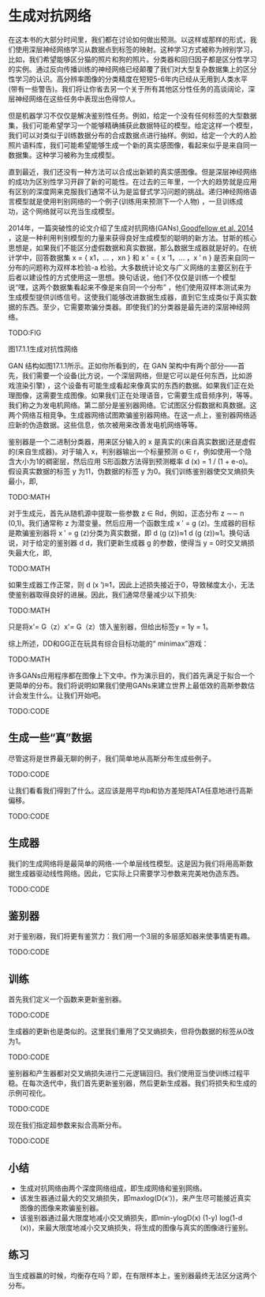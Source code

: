 

<!--
 * @version:
 * @Author:  StevenJokes https://github.com/StevenJokes
 * @Date: 2020-06-29 22:51:53
 * @LastEditors:  StevenJokes https://github.com/StevenJokes
 * @LastEditTime: 2020-08-05 22:07:20
 * @Description:MT, improve
 * @TODO::
 * @Reference:http://preview.d2l.ai/d2l-en/PR-1081/chapter_generative-adversarial-networks/gan.html
-->

# 生成对抗网络

在这本书的大部分时间里，我们都在讨论如何做出预测。以这样或那样的形式，我们使用深层神经网络学习从数据点到标签的映射。这种学习方式被称为辨别学习，比如，我们希望能够区分猫的照片和狗的照片。分类器和回归因子都是区分性学习的实例。通过反向传播训练的神经网络已经颠覆了我们对大型复杂数据集上的区分性学习的认识。高分辨率图像的分类精度在短短5-6年内已经从无用到人类水平(带有一些警告)。我们将让你省去另一个关于所有其他区分性任务的高谈阔论，深层神经网络在这些任务中表现出色得惊人。

但是机器学习不仅仅是解决鉴别性任务。例如，给定一个没有任何标签的大型数据集，我们可能希望学习一个能够精确捕获此数据特征的模型。给定这样一个模型，我们可以对类似于训练数据分布的合成数据点进行抽样。例如，给定一个大的人脸照片语料库，我们可能希望能够生成一个新的真实感图像，看起来似乎是来自同一数据集。这种学习被称为生成模型。

直到最近，我们还没有一种方法可以合成出新颖的真实感图像。但是深层神经网络的成功为区别性学习开辟了新的可能性。在过去的三年里，一个大的趋势就是应用有区别的深度网来克服我们通常不认为是监督式学习问题的挑战。递归神经网络语言模型就是使用判别网络的一个例子(训练用来预测下一个人物) ，一旦训练成功，这个网络就可以充当生成模型。

2014年，一篇突破性的论文介绍了生成对抗网络(GANs)[ Goodfellow et al. 2014](http://preview.d2l.ai/d2l-en/PR-1081/chapter_references/zreferences.html#goodfellow-pouget-abadie-mirza-ea-2014) ，这是一种利用判别模型的力量来获得良好生成模型的聪明的新方法。甘斯的核心思想是，如果我们不能区分虚假数据和真实数据，那么数据生成器就是好的。在统计学中，回答数据集 x = { x1，... ，xn } 和 x ′ = { x ′1，... ，x ′ n } 是否来自同一分布的问题称为双样本检验-a 检验。大多数统计论文与广义网络的主要区别在于后者以建设性的方式使用这一思想。换句话说，他们不仅仅是训练一个模型说“嘿，这两个数据集看起来不像是来自同一个分布” ，他们使用双样本测试来为生成模型提供训练信号。这使我们能够改进数据生成器，直到它生成类似于真实数据的东西。至少，它需要欺骗分类器。即使我们的分类器是最先进的深层神经网络。

TODO:FIG

图17.1.1生成对抗性网络

GAN 结构如图17.1.1所示。正如你所看到的，在 GAN 架构中有两个部分——首先，我们需要一个设备(比方说，一个深层网络，但是它可以是任何东西，比如游戏渲染引擎) ，这个设备有可能生成看起来像真实的东西的数据。如果我们正在处理图像，这需要生成图像。如果我们正在处理语音，它需要生成音频序列，等等。我们称之为发电机网络。第二部分是鉴别器网络。它试图区分假数据和真数据。这两个网络互相竞争。生成器网络试图欺骗鉴别器网络。在这一点上，鉴别器网络适应新的伪造数据。这些信息，依次被用来改善发电机网络等等。

鉴别器是一个二进制分类器，用来区分输入的 x 是真实的(来自真实数据)还是虚假的(来自生成器)。对于输入 x，判别器输出一个标量预测 o ∈ r，例如使用一个隐含大小为1的稠密层，然后应用 S形函数方法得到预测概率 d (x) = 1 / (1 + e-o)。假设真实数据的标签 y 为11，伪数据的标签 y 为0。我们训练鉴别器使交叉熵损失最小，即,

TODO:MATH

对于生成元，首先从随机源中提取一些参数 z ∈ Rd，例如，正态分布 z ∼∼ n (0,1)。我们通常称 z 为潜变量。然后应用一个函数生成 x ′ = g (z)。生成器的目标是欺骗鉴别器将 x ′ = g (z)分类为真实数据，即 d (g (z))≈1 d (g (z))≈1。换句话说，对于给定的鉴别器 d d，我们更新生成器 g 的参数，使得当 y = 0时交叉熵损失最大化，即,

TODO:MATH

如果生成器工作正常，则 d (x ′)≈1，因此上述损失接近于0，导致梯度太小，无法使鉴别器取得良好的进展。因此，我们通常尽量减少以下损失:

TODO:MATH

只是将x'= G（z）x'= G（z）馈入鉴别器，但给出标签y = 1y = 1。

综上所述，DD和GG正在玩具有综合目标功能的“ minimax”游戏：

TODO:MATH

许多GANs应用程序都在图像上下文中。作为演示目的，我们首先满足于拟合一个更简单的分布。我们将说明如果我们使用GANs来建立世界上最低效的高斯参数估计会发生什么。让我们开始吧。

TODO:CODE

## 生成一些“真”数据

尽管这将是世界最无聊的例子，我们简单地从高斯分布生成些例子。

TODO:CODE

让我们看看我们得到了什么。这应该是用平均b和协方差矩阵ATA任意地进行高斯偏移。

TODO:CODE

## 生成器

我们的生成网络将是最简单的网络-一个单层线性模型。这是因为我们将用高斯数据生成器驱动线性网络。因此，它实际上只需要学习参数来完美地伪造东西。

TODO:CODE

## 鉴别器

对于鉴别器，我们将更有鉴赏力：我们用一个3层的多层感知器来使事情更有趣。

TODO:CODE

## 训练

首先我们定义一个函数来更新鉴别器。

TODO:CODE

生成器的更新也是类似的。这里我们重用了交叉熵损失，但将伪数据的标签从0改为1。

TODO:CODE

鉴别器和产生器都对交叉熵损失进行二元逻辑回归。我们使用亚当使训练过程平稳。在每次迭代中，我们首先更新鉴别器，然后更新生成器。我们将损失和生成的示例可视化。

TODO:CODE

现在我们指定超参数来拟合高斯分布。

TODO:CODE

## 小结

- 生成对抗网络由两个深度网络组成，即生成网络和鉴别网络。
- 该发生器通过最大的交叉熵损失，即maxlog(D(x'))，来产生尽可能接近真实图像的图像来欺骗鉴别器。
- 该鉴别器通过最大限度地减小交叉熵损失，即min-ylogD(x) (1-y) log(1-d (x))，来最大限度地减小交叉熵损失，将生成的图像与真实的图像进行鉴别。

## 练习

当生成器赢的时候，均衡存在吗？即，在有限样本上，鉴别器最终无法区分这两个分布。
